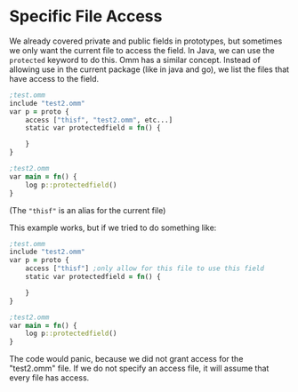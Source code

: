 # Specific File Access

We already covered private and public fields in prototypes, but sometimes we only want the current file to access the field. In Java, we can use the `protected` keyword to do this. Omm has a similar concept. Instead of allowing use in the current package (like in java and go), we list the files that have access to the field.

```clojure
;test.omm
include "test2.omm"
var p = proto {
    access ["thisf", "test2.omm", etc...]
    static var protectedfield = fn() {

    }
}

;test2.omm
var main = fn() {
    log p::protectedfield()
}
```

(The `"thisf"` is an alias for the current file)

This example works, but if we tried to do something like:

```clojure
;test.omm
include "test2.omm"
var p = proto {
    access ["thisf"] ;only allow for this file to use this field
    static var protectedfield = fn() {

    }
}

;test2.omm
var main = fn() {
    log p::protectedfield()
}
```

The code would panic, because we did not grant access for the "test2.omm" file. If we do not specify an access file, it will assume that every file has access.